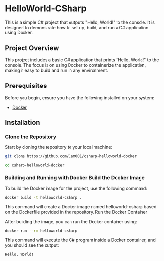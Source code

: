 # HelloWorld-CSharp

This is a simple C# project that outputs "Hello, World!" to the console. It is designed to demonstrate how to set up, build, and run a C# application using Docker.


## Project Overview

This project includes a basic C# application that prints "Hello, World!" to the console. The focus is on using Docker to containerize the application, making it easy to build and run in any environment.

## Prerequisites

Before you begin, ensure you have the following installed on your system:

- [Docker](https://www.docker.com/get-started)

## Installation

### Clone the Repository

Start by cloning the repository to your local machine:

```bash
git clone https://github.com/1am001/csharp-helloworld-docker

cd csharp-helloworld-docker

```

### Building and Running with Docker Build the Docker Image

To build the Docker image for the project, use the following command:

```bash
docker build -t helloworld-csharp .
```

This command will create a Docker image named helloworld-csharp based on the Dockerfile provided in the repository.
Run the Docker Container

After building the image, you can run the Docker container using:

```bash
docker run --rm helloworld-csharp
```

This command will execute the C# program inside a Docker container, and you should see the output:

```
Hello, World!
```
